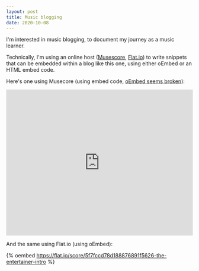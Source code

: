```yaml
---
layout: post
title: Music blogging
date: 2020-10-08
---
```

I'm interested in music blogging, to document my journey as a music learner.

Technically, I'm using an online host ([Musescore](https://musescore.com/infojunkie), [Flat.io](https://flat.io/karim_ratib)) to write snippets that can be embedded within a blog like this one, using either oEmbed or an HTML embed code.

Here's one using Musecore (using embed code, [oEmbed seems broken](https://musescore.com/oembed/endpoint?url=/user/55682/scores/6383405;format=json)):

<iframe width="100%" height="394" src="https://musescore.com/user/55682/scores/6383405/embed" frameborder="0" allowfullscreen allow="autoplay; fullscreen"></iframe>

And the same using Flat.io (using oEmbed):

{% oembed https://flat.io/score/5f7fccd78d188876891f5626-the-entertainer-intro  %}
